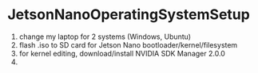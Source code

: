 # JetsonNanoOperatingSystemSetup

1. change my laptop for 2 systems (Windows, Ubuntu)
2. flash .iso to SD card for Jetson Nano bootloader/kernel/filesystem
3. for kernel editing, download/install NVIDIA SDK Manager 2.0.0
4. 
